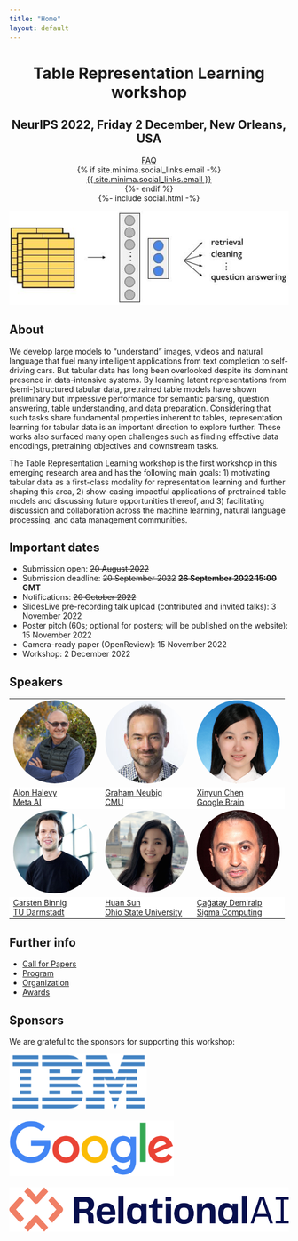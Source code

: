 ```yaml
---
title: "Home"
layout: default
---
```


<div align="center">
<h1><b>Table Representation Learning workshop</b></h1>
<h2>NeurIPS 2022, Friday 2 December, New Orleans, USA</h2>
<div>
<div>
<a href="https://groups.google.com/g/table-representation-learning-workshop" target="blank">FAQ</a>
</div>
{% if site.minima.social_links.email -%}
<div>
<a class="u-email" href="mailto:{{ site.minima.social_links.email }}">{{ site.minima.social_links.email }}</a>
</div>
{%- endif %}
<div class="social-links">
    {%- include social.html -%}
</div>
</div>
</div>

<p align="center">
    <img src="assets/trl_workshop.jpg"/>
</p>


## **About**

We develop large models to “understand” images, videos and natural language that fuel many intelligent applications from text completion to self-driving cars. But tabular data has long been overlooked despite its dominant presence in data-intensive systems. By learning latent representations from (semi-)structured tabular data, pretrained table models have shown preliminary but impressive performance for semantic parsing, question answering, table understanding, and data preparation. Considering that such tasks share fundamental properties inherent to tables, representation learning for tabular data is an important direction to explore further. These works also surfaced many open challenges such as finding effective data encodings, pretraining objectives and downstream tasks.

The Table Representation Learning workshop is the first workshop in this emerging research area and has the following main goals: 1) motivating tabular data as a first-class modality for representation learning and further shaping this area, 2) show-casing impactful applications of pretrained table models and discussing future opportunities thereof, and 3) facilitating discussion and collaboration across the machine learning, natural language processing, and data management communities.


## **Important dates**
- Submission open: <s>20 August 2022</s>
- Submission deadline: <s>20 September 2022</s> <s><b>26 September 2022 15:00 GMT</b></s>
- Notifications: <s>20 October 2022</s>
- SlidesLive pre-recording talk upload (contributed and invited talks): 3 November 2022
- Poster pitch (60s; optional for posters; will be published on the website): 15 November 2022
- Camera-ready paper (OpenReview): 15 November 2022
- Workshop: 2 December 2022


## **Speakers**
<table border="0" style="border:none; padding:0, border-collapse:collapse; cellspacing:0; cellpadding:0" >
    <tr style="border:none"  align="left">
      <td style="border:none" width="33%"><a href="https://ai.facebook.com/people/alon-halevy/" target="blank"><img src="assets/ah.jpg" width="150px" align="bottom" style="border-radius: 50%"></a></td>
      <td style="border:none" width="33%"><a href="http://www.phontron.com/" target="blank"><img src="assets/gn.jpg" width="150px" align="bottom" style="border-radius: 50%"></a></td>
      <td style="border:none" width="33%"><a href="https://jungyhuk.github.io/" target="blank"><img src="assets/xc.jpg" width="150px" align="bottom" style="border-radius: 50%"></a></td>   
    </tr>
    <tr style="border:none" align="left">
      <td style="border:none" bgcolor="white"><a href="https://ai.facebook.com/people/alon-halevy/" target="blank">Alon Halevy<br>Meta AI</a></td>
      <td style="border:none" bgcolor="white"><a href="http://www.phontron.com/" target="blank">Graham Neubig<br>CMU</a></td>
      <td style="border:none" bgcolor="white"><a href="https://jungyhuk.github.io/" target="blank">Xinyun Chen<br>Google Brain</a></td>
    </tr>
    <tr style="border:none" align="left">
      <td style="border:none" width="33%"><a href="https://www.informatik.tu-darmstadt.de/fb20/organisation_fb20/professuren_und_gruppenleitungen/fb20professuren_und_gruppenleitungen_detailseite_21760.de.jsp" target="blank"><img src="assets/cb.jpg" width="150px" align="bottom" style="border-radius: 50%"></a></td>   
      <td style="border:none" width="33%"><a href="http://web.cse.ohio-state.edu/~sun.397/" target="blank"><img src="assets/hs.jpg" width="150px" align="bottom" style="border-radius: 50%"></a></td>
      <td style="border:none" width="33%"><a href="https://hci.stanford.edu/~cagatay/" target="blank"><img src="assets/cd.jpg" width="150px" align="bottom" style="border-radius: 50%"></a></td>
    <tr style="border:none" align="left">
      <td style="border:none" bgcolor="white"><a href="https://www.informatik.tu-darmstadt.de/fb20/organisation_fb20/professuren_und_gruppenleitungen/fb20professuren_und_gruppenleitungen_detailseite_21760.de.jsp" target="blank">Carsten Binnig<br>TU Darmstadt</a></td>
      <td style="border:none" bgcolor="white"><a href="http://web.cse.ohio-state.edu/~sun.397/" target="blank">Huan Sun<br>Ohio State University</a></td>
      <td style="border:none" bgcolor="white"><a href="https://hci.stanford.edu/~cagatay/" target="blank">Çağatay Demiralp<br>Sigma Computing</a></td>   
    </tr>
</table>

## **Further info**
- [Call for Papers](https://table-representation-learning.github.io/call-for-papers.html)
- [Program](https://table-representation-learning.github.io/program.html)
- [Organization](https://table-representation-learning.github.io/organization.html)
- [Awards](https://table-representation-learning.github.io/awards.html)


## **Sponsors**
We are grateful to the sponsors for supporting this workshop:

<a href="https://ibm.com" target="blank"><img src="assets/ibm-logo-small.svg" height="100"/></a>
<br>
<br>
<a href="https://google.com" target="blank"><img src="assets/google-logo.png" height="100"/></a>
<br>
<br>
<a href="https://relational.ai" target="blank"><img src="assets/rai-logo.svg" height="80"/></a>
<br>
<br>
